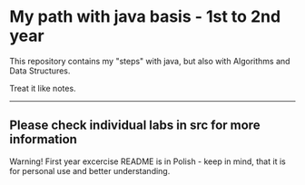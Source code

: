 # My path with java basis - 1st to 2nd year
This repository contains my "steps" with java, but also with Algorithms and Data Structures.

Treat it like notes.

<hr>

## Please check individual labs in src for more information
Warning! First year excercise README is in Polish - keep in mind, that it is for personal use and better understanding.  
